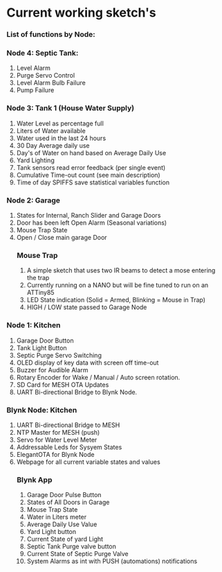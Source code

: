 # Current working sketch's

### List of functions by Node:

### Node 4: Septic Tank:
  1.  Level Alarm 
  2.  Purge Servo Control
  3.  Level Alarm Bulb Failure
  4.  Pump Failure
  
### Node 3: Tank 1 (House Water Supply)
  1.  Water Level as percentage full
  2.  Liters of Water available
  3.  Water used in the last 24 hours
  4.  30 Day Average daily use
  5.  Day's of Water on hand based on Average Daily Use
  6.  Yard Lighting
  7.  Tank sensors read error feedback (per single event)
  8.  Cumulative Time-out count (see main description)
  9.  Time of day SPIFFS save statistical variables function
  
### Node 2: Garage
  1.  States for Internal, Ranch Slider and Garage Doors
  2.  Door has been left Open Alarm (Seasonal variations)
  3.  Mouse Trap State
  4.  Open / Close main garage Door
      ### Mouse Trap
      1.  A simple sketch that uses two IR beams to detect a mose entering the trap
      2.  Currently running on a NANO but will be fine tuned to run on an ATTiny85
      3.  LED State indication (Solid = Armed, Blinking = Mouse in Trap)
      4.  HIGH / LOW state passed to Garage Node

### Node 1: Kitchen
  1.  Garage Door Button
  2.  Tank Light Button
  3.  Septic Purge Servo Switching
  4.  OLED display of key data with screen off time-out
  5.  Buzzer for Audible Alarm
  6.  Rotary Encoder for Wake / Manual / Auto screen rotation.
  7.  SD Card for MESH OTA Updates
  8.  UART Bi-directional Bridge to Blynk Node.

### Blynk Node: Kitchen
  1.  UART Bi-directional Bridge to MESH
  2.  NTP Master for MESH (push)
  3.  Servo for Water Level Meter
  4.  Addressable Leds for Sysyem States
  5.  ElegantOTA for Blynk Node
  6.  Webpage for all current variable states and values
      ### Blynk App
      1.  Garage Door Pulse Button
      2.  States of All Doors in Garage
      3.  Mouse Trap State
      4.  Water in Liters meter
      5.  Average Daily Use Value
      6.  Yard Light button
      7.  Current State of yard Light
      8.  Septic Tank Purge valve button
      9.  Current State of Septic Purge Valve
      10.  System Alarms as int with PUSH (automations) notifications
  
